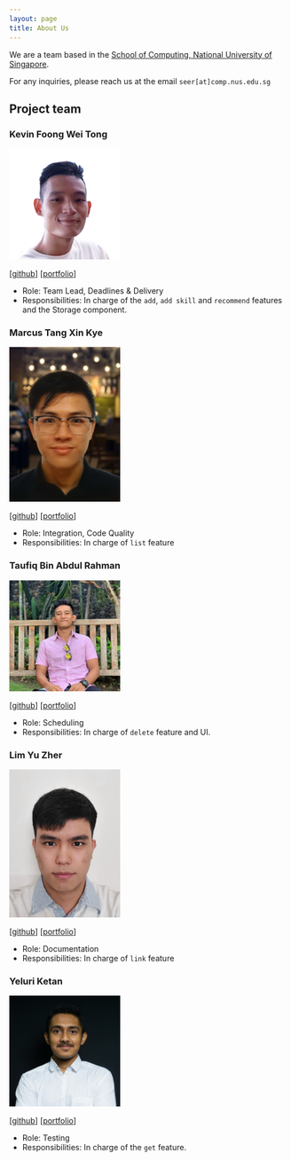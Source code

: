 ```yaml
---
layout: page
title: About Us
---
```


We are a team based in the [School of Computing, National University of Singapore](https://www.comp.nus.edu.sg).

For any inquiries, please reach us at the email `seer[at]comp.nus.edu.sg`

## Project team

### Kevin Foong Wei Tong

<img src="images/kevin9foong.png" width="200px">

[[github](https://github.com/kevin9foong)]
[[portfolio](team/kevin9foong.md)]

* Role: Team Lead, Deadlines & Delivery
* Responsibilities: In charge of the `add`, `add skill` and `recommend` features and the Storage component.

### Marcus Tang Xin Kye

<img src="images/marcustxk.png" width="200px">

[[github](https://github.com/marcustxk)]
[[portfolio](team/marcustxk.md)]

* Role: Integration, Code Quality
* Responsibilities: In charge of `list` feature

### Taufiq Bin Abdul Rahman

<img src="images/tau-bar.png" width="200px">

[[github](https://github.com/tau-bar)]
[[portfolio](team/tau-bar.md)]

* Role: Scheduling
* Responsibilities: In charge of `delete` feature and UI.

### Lim Yu Zher

<img src="images/lzher385.png" width="200px">

[[github](https://github.com/lzher385)]
[[portfolio](team/lzher385.md)]

* Role: Documentation
* Responsibilities: In charge of `link` feature

### Yeluri Ketan

<img src="images/yeluriketan.png" width="200px">

[[github](https://github.com/YeluriKetan)]
[[portfolio](team/yeluriketan.md)]

* Role: Testing
* Responsibilities: In charge of the `get` feature.
